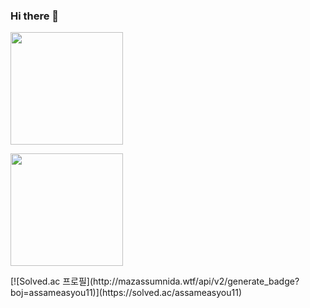 ### Hi there 👋
<p>
  <img height="180em" src="https://github-readme-stats.vercel.app/api?username=LonelyNight11&show_icons=true&include_all_commits=true&bg_color=30,e96443,904e95&title_color=fff&text_color=fff">

</p>
<p>
  <img height="180em" src="https://github-readme-stats.vercel.app/api/top-langs/?username=LonelyNight11&layout=compact&bg_color=30,e96443,904e95&title_color=fff&text_color=fff">
</p>
[![Solved.ac 프로필](http://mazassumnida.wtf/api/v2/generate_badge?boj=assameasyou11)](https://solved.ac/assameasyou11)
